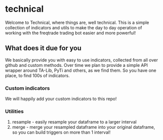 # technical

Welcome to Technical, where things are, well technical. This is a simple collection of indicators and utils to make the day to day operation
of working with the freqtrade trading bot easier and more powerful!

## What does it due for you

We basically provide you with easy to use indicators, collected from all over github and custom methods. Over time we plan to provide a simple API wrapper
around TA-Lib, PyTi and others, as we find them. So you have one place, to find 100s of indicators.

### Custom indicators

We will happily add your custom indicators to this repo!

### Utilities

1. resample - easily resample your dataframe to a larger interval
2. merge - merge your resampled dataframe into your original dataframe, so you can build triggers on more than 1 interval!
